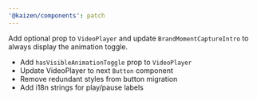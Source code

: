 ```yaml
---
'@kaizen/components': patch
---
```


Add optional prop to `VideoPlayer` and update `BrandMomentCaptureIntro` to always display the animation toggle.

- Add `hasVisibleAnimationToggle` prop to `VideoPlayer`
- Update VideoPlayer to next `Button` component
- Remove redundant styles from button migration
- Add i18n strings for play/pause labels
